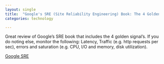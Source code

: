 ```yaml
---
layout: single
title:  "Google's SRE (Site Reliability Engineering) Book: The 4 Golden Signals!"
categories: technology

---
```

Great review of Google’s SRE book that includes the 4 golden signal’s. If you do noting else, monitor the following:
Latency, Traffic (e.g. http requests per sec), errors  and saturation (e.g. CPU, I/O and memory, disk utilization). 

[Google SRE](https://podcasts.apple.com/us/podcast/site-reliability-engineering-more-evolution-of/id769189585?i=1000568811219)